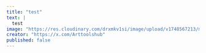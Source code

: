 ```yaml
---
title: "test"
text: |
  test
image: "https://res.cloudinary.com/drxmkv1si/image/upload/v1748567213/mdtfehoomj3joyjnvpco.jpg"
creator: "https://x.com/Arttoolshub"
published: false
---
```

